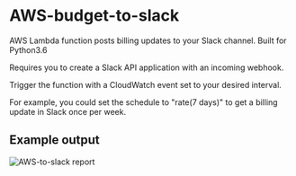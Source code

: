 # AWS-budget-to-slack
AWS Lambda function posts billing updates to your Slack channel. Built for Python3.6

Requires you to create a Slack API application with an incoming webhook. 

Trigger the function with a CloudWatch event set to your desired interval. 

For example, you could set the schedule to "rate(7 days)" to get a billing update in Slack once per week.

## Example output
![AWS-to-slack report](https://raw.githubusercontent.com/richstokes/AWS-budget-to-slack/master/example.png)
